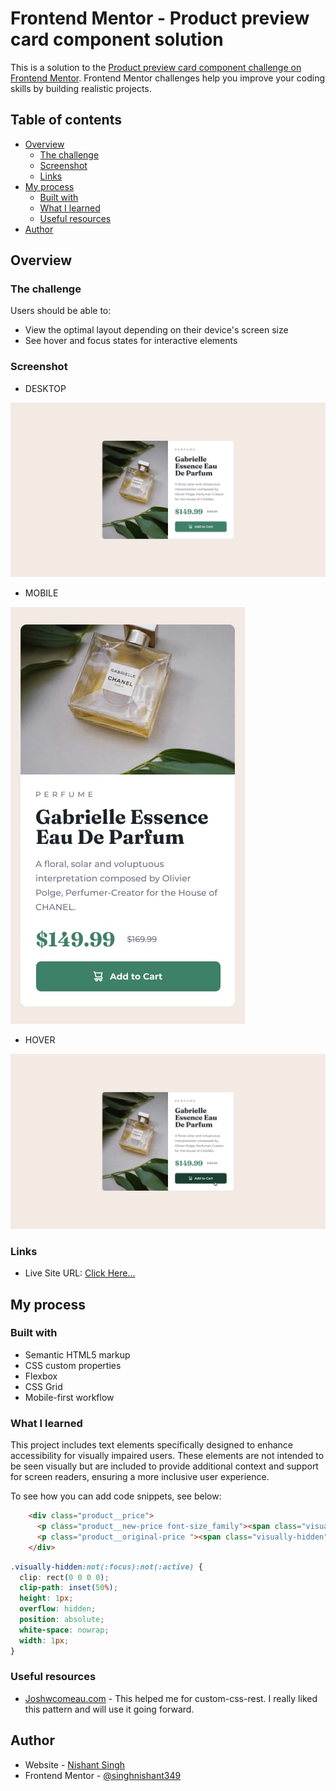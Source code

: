 # Frontend Mentor - Product preview card component solution

This is a solution to the [Product preview card component challenge on Frontend Mentor](https://www.frontendmentor.io/challenges/product-preview-card-component-GO7UmttRfa). Frontend Mentor challenges help you improve your coding skills by building realistic projects. 

## Table of contents

- [Overview](#overview)
  - [The challenge](#the-challenge)
  - [Screenshot](#screenshot)
  - [Links](#links)
- [My process](#my-process)
  - [Built with](#built-with)
  - [What I learned](#what-i-learned)
  - [Useful resources](#useful-resources)
- [Author](#author)


## Overview

### The challenge

Users should be able to:

- View the optimal layout depending on their device's screen size
- See hover and focus states for interactive elements

### Screenshot

- DESKTOP

![](./design/desktop-design.jpg)

- MOBILE

![](./design/mobile-design.jpg)

- HOVER

![](./design/active-states.jpg)


### Links

- Live Site URL: [Click Here...](https://singhnishant349.github.io/product-preview-card-challenge/)

## My process

### Built with

- Semantic HTML5 markup
- CSS custom properties
- Flexbox
- CSS Grid
- Mobile-first workflow

### What I learned

This project includes text elements specifically designed to enhance accessibility for visually impaired users. These elements are not intended to be seen visually but are included to provide additional context and support for screen readers, ensuring a more inclusive user experience.

To see how you can add code snippets, see below:

```html
    <div class="product__price">
      <p class="product__new-price font-size_family"><span class="visually-hidden">Current Price</span>$149.99</p>
      <p class="product__original-price "><span class="visually-hidden">Original Price</span><s>$169.99</s></p>
    </div>
```
```css
.visually-hidden:not(:focus):not(:active) {
  clip: rect(0 0 0 0);
  clip-path: inset(50%);
  height: 1px;
  overflow: hidden;
  position: absolute;
  white-space: nowrap;
  width: 1px;
}
```

### Useful resources

- [Joshwcomeau.com](https://www.joshwcomeau.com/css/custom-css-reset/) - This helped me for custom-css-rest. I really liked this pattern and will use it going forward.

## Author

- Website - [Nishant Singh](https://singhnishant349.github.io/craftedbynish/)
- Frontend Mentor - [@singhnishant349](https://www.frontendmentor.io/profile/singhnishant349)



